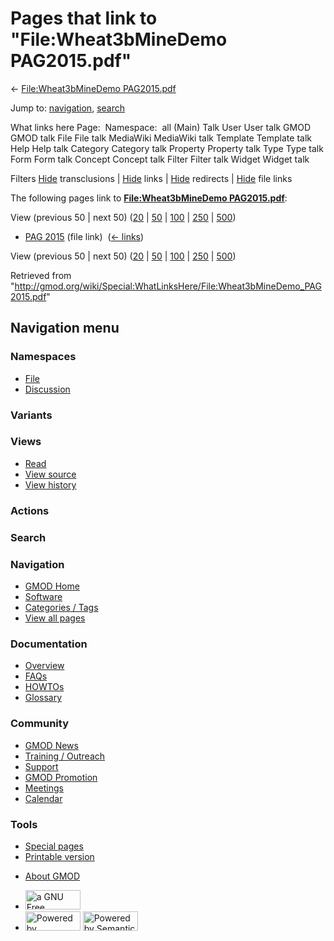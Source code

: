 <div id="mw-page-base" class="noprint">

</div>

<div id="mw-head-base" class="noprint">

</div>

<div id="content" class="mw-body" role="main">

<span id="top"></span>

<div id="mw-js-message" style="display:none;">

</div>



# <span dir="auto">Pages that link to "File:Wheat3bMineDemo PAG2015.pdf"</span>

<div id="bodyContent">

<div id="contentSub">

← [File:Wheat3bMineDemo
PAG2015.pdf](/wiki/File:Wheat3bMineDemo_PAG2015.pdf "File:Wheat3bMineDemo PAG2015.pdf")

</div>

<div id="jump-to-nav" class="mw-jump">

Jump to: [navigation](#mw-navigation), [search](#p-search)

</div>

<div id="mw-content-text">

What links here Page:  Namespace:  all (Main) Talk User User talk GMOD
GMOD talk File File talk MediaWiki MediaWiki talk Template Template talk
Help Help talk Category Category talk Property Property talk Type Type
talk Form Form talk Concept Concept talk Filter Filter talk Widget
Widget talk

Filters
[Hide](/mediawiki/index.php?title=Special:WhatLinksHere/File:Wheat3bMineDemo_PAG2015.pdf&hidetrans=1 "Special:WhatLinksHere/File:Wheat3bMineDemo PAG2015.pdf")
transclusions \|
[Hide](/mediawiki/index.php?title=Special:WhatLinksHere/File:Wheat3bMineDemo_PAG2015.pdf&hidelinks=1 "Special:WhatLinksHere/File:Wheat3bMineDemo PAG2015.pdf")
links \|
[Hide](/mediawiki/index.php?title=Special:WhatLinksHere/File:Wheat3bMineDemo_PAG2015.pdf&hideredirs=1 "Special:WhatLinksHere/File:Wheat3bMineDemo PAG2015.pdf")
redirects \|
[Hide](/mediawiki/index.php?title=Special:WhatLinksHere/File:Wheat3bMineDemo_PAG2015.pdf&hideimages=1 "Special:WhatLinksHere/File:Wheat3bMineDemo PAG2015.pdf")
file links

The following pages link to **[File:Wheat3bMineDemo
PAG2015.pdf](/wiki/File:Wheat3bMineDemo_PAG2015.pdf "File:Wheat3bMineDemo PAG2015.pdf")**:

View (previous 50 \| next 50)
([20](/mediawiki/index.php?title=Special:WhatLinksHere/File:Wheat3bMineDemo_PAG2015.pdf&limit=20 "Special:WhatLinksHere/File:Wheat3bMineDemo PAG2015.pdf")
\|
[50](/mediawiki/index.php?title=Special:WhatLinksHere/File:Wheat3bMineDemo_PAG2015.pdf&limit=50 "Special:WhatLinksHere/File:Wheat3bMineDemo PAG2015.pdf")
\|
[100](/mediawiki/index.php?title=Special:WhatLinksHere/File:Wheat3bMineDemo_PAG2015.pdf&limit=100 "Special:WhatLinksHere/File:Wheat3bMineDemo PAG2015.pdf")
\|
[250](/mediawiki/index.php?title=Special:WhatLinksHere/File:Wheat3bMineDemo_PAG2015.pdf&limit=250 "Special:WhatLinksHere/File:Wheat3bMineDemo PAG2015.pdf")
\|
[500](/mediawiki/index.php?title=Special:WhatLinksHere/File:Wheat3bMineDemo_PAG2015.pdf&limit=500 "Special:WhatLinksHere/File:Wheat3bMineDemo PAG2015.pdf"))

- [PAG 2015](/wiki/PAG_2015 "PAG 2015") (file link) ‎
  <span class="mw-whatlinkshere-tools">([←
  links](/mediawiki/index.php?title=Special:WhatLinksHere&target=PAG+2015 "Special:WhatLinksHere"))</span>

View (previous 50 \| next 50)
([20](/mediawiki/index.php?title=Special:WhatLinksHere/File:Wheat3bMineDemo_PAG2015.pdf&limit=20 "Special:WhatLinksHere/File:Wheat3bMineDemo PAG2015.pdf")
\|
[50](/mediawiki/index.php?title=Special:WhatLinksHere/File:Wheat3bMineDemo_PAG2015.pdf&limit=50 "Special:WhatLinksHere/File:Wheat3bMineDemo PAG2015.pdf")
\|
[100](/mediawiki/index.php?title=Special:WhatLinksHere/File:Wheat3bMineDemo_PAG2015.pdf&limit=100 "Special:WhatLinksHere/File:Wheat3bMineDemo PAG2015.pdf")
\|
[250](/mediawiki/index.php?title=Special:WhatLinksHere/File:Wheat3bMineDemo_PAG2015.pdf&limit=250 "Special:WhatLinksHere/File:Wheat3bMineDemo PAG2015.pdf")
\|
[500](/mediawiki/index.php?title=Special:WhatLinksHere/File:Wheat3bMineDemo_PAG2015.pdf&limit=500 "Special:WhatLinksHere/File:Wheat3bMineDemo PAG2015.pdf"))

</div>

<div class="printfooter">

Retrieved from
"<http://gmod.org/wiki/Special:WhatLinksHere/File:Wheat3bMineDemo_PAG2015.pdf>"

</div>

<div id="catlinks" class="catlinks catlinks-allhidden">

</div>

<div class="visualClear">

</div>

</div>

</div>

<div id="mw-navigation">

## Navigation menu

<div id="mw-head">



<div id="left-navigation">

<div id="p-namespaces" class="vectorTabs" role="navigation"
aria-labelledby="p-namespaces-label">

### Namespaces

- <span id="ca-nstab-image"><a href="/wiki/File:Wheat3bMineDemo_PAG2015.pdf" accesskey="c"
  title="View the file page [c]">File</a></span>
- <span id="ca-talk"><a
  href="/mediawiki/index.php?title=File_talk:Wheat3bMineDemo_PAG2015.pdf&amp;action=edit&amp;redlink=1"
  accesskey="t"
  title="Discussion about the content page [t]">Discussion</a></span>

</div>

<div id="p-variants" class="vectorMenu emptyPortlet" role="navigation"
aria-labelledby="p-variants-label">

### 

### Variants[](#)

<div class="menu">

</div>

</div>

</div>

<div id="right-navigation">

<div id="p-views" class="vectorTabs" role="navigation"
aria-labelledby="p-views-label">

### Views

- <span id="ca-view">[Read](/wiki/File:Wheat3bMineDemo_PAG2015.pdf)</span>
- <span id="ca-viewsource"><a
  href="/mediawiki/index.php?title=File:Wheat3bMineDemo_PAG2015.pdf&amp;action=edit"
  accesskey="e" title="This page is protected.
  You can view its source [e]">View source</a></span>
- <span id="ca-history"><a
  href="/mediawiki/index.php?title=File:Wheat3bMineDemo_PAG2015.pdf&amp;action=history"
  accesskey="h" title="Past revisions of this page [h]">View history</a></span>

</div>

<div id="p-cactions" class="vectorMenu emptyPortlet" role="navigation"
aria-labelledby="p-cactions-label">

### Actions[](#)

<div class="menu">

</div>

</div>

<div id="p-search" role="search">

### Search

<div id="simpleSearch">

</div>

</div>

</div>

</div>

<div id="mw-panel">

<div id="p-logo" role="banner">

<a href="/wiki/Main_Page"
style="background-image: url(http://gmod.org/images/GMOD-cogs.png);"
title="Visit the main page"></a>

</div>

<div id="p-Navigation" class="portal" role="navigation"
aria-labelledby="p-Navigation-label">

### Navigation

<div class="body">

- <span id="n-GMOD-Home">[GMOD Home](/wiki/Main_Page)</span>
- <span id="n-Software">[Software](/wiki/GMOD_Components)</span>
- <span id="n-Categories-.2F-Tags">[Categories /
  Tags](/wiki/Categories)</span>
- <span id="n-View-all-pages">[View all
  pages](/wiki/Special:AllPages)</span>

</div>

</div>

<div id="p-Documentation" class="portal" role="navigation"
aria-labelledby="p-Documentation-label">

### Documentation

<div class="body">

- <span id="n-Overview">[Overview](/wiki/Overview)</span>
- <span id="n-FAQs">[FAQs](/wiki/Category:FAQ)</span>
- <span id="n-HOWTOs">[HOWTOs](/wiki/Category:HOWTO)</span>
- <span id="n-Glossary">[Glossary](/wiki/Glossary)</span>

</div>

</div>

<div id="p-Community" class="portal" role="navigation"
aria-labelledby="p-Community-label">

### Community

<div class="body">

- <span id="n-GMOD-News">[GMOD News](/wiki/GMOD_News)</span>
- <span id="n-Training-.2F-Outreach">[Training /
  Outreach](/wiki/Training_and_Outreach)</span>
- <span id="n-Support">[Support](/wiki/Support)</span>
- <span id="n-GMOD-Promotion">[GMOD
  Promotion](/wiki/GMOD_Promotion)</span>
- <span id="n-Meetings">[Meetings](/wiki/Meetings)</span>
- <span id="n-Calendar">[Calendar](/wiki/Calendar)</span>

</div>

</div>

<div id="p-tb" class="portal" role="navigation"
aria-labelledby="p-tb-label">

### Tools

<div class="body">

- <span id="t-specialpages"><a href="/wiki/Special:SpecialPages" accesskey="q"
  title="A list of all special pages [q]">Special pages</a></span>
- <span id="t-print"><a
  href="/mediawiki/index.php?title=Special:WhatLinksHere/File:Wheat3bMineDemo_PAG2015.pdf&amp;printable=yes"
  rel="alternate" accesskey="p"
  title="Printable version of this page [p]">Printable version</a></span>

</div>

</div>

</div>

</div>

<div id="footer" role="contentinfo">

- <span id="footer-places-about">[About
  GMOD](/wiki/GMOD:About "GMOD:About")</span>

<!-- -->

- <span id="footer-copyrightico">[<img src="http://www.gnu.org/graphics/gfdl-logo-small.png" width="88"
  height="31" alt="a GNU Free Documentation License" />](http://www.gnu.org/licenses/fdl-1.3.html)</span>
- <span id="footer-poweredbyico">[<img src="/mediawiki/skins/common/images/poweredby_mediawiki_88x31.png"
  width="88" height="31" alt="Powered by MediaWiki" />](//www.mediawiki.org/)
  [<img
  src="/mediawiki/extensions/SemanticMediaWiki/includes/../resources/images/smw_button.png"
  width="88" height="31" alt="Powered by Semantic MediaWiki" />](https://www.semantic-mediawiki.org/wiki/Semantic_MediaWiki)</span>

<div style="clear:both">

</div>

</div>
